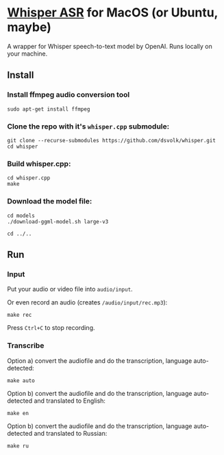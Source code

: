# [Whisper ASR](https://openai.com/research/whisper) for MacOS (or Ubuntu, maybe)
A wrapper for Whisper speech-to-text model by OpenAI. Runs locally on your machine.

## Install
### Install ffmpeg audio conversion tool
```
sudo apt-get install ffmpeg
```

### Clone the repo with it's `whisper.cpp` submodule:
```
git clone --recurse-submodules https://github.com/dsvolk/whisper.git
cd whisper
```

### Build whisper.cpp:
```
cd whisper.cpp
make
```

### Download the model file:
```
cd models
./download-ggml-model.sh large-v3
```

```
cd ../..
```

## Run
### Input
Put your audio or video file into `audio/input`. 

Or even record an audio (creates `/audio/input/rec.mp3`):
```
make rec
```
Press `Ctrl+C` to stop recording.

### Transcribe
Option a) convert the audiofile and do the transcription, language auto-detected:
```
make auto
```

Option b) convert the audiofile and do the transcription, language auto-detected and translated to English:
```
make en
```

Option b) convert the audiofile and do the transcription, language auto-detected and translated to Russian:
```
make ru
```
